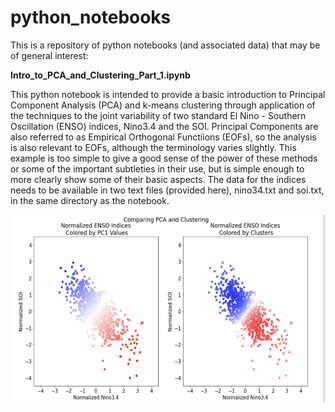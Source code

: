 # python_notebooks

This is a repository of python notebooks (and associated data) that may be of general interest:

<b> Intro_to_PCA_and_Clustering_Part_1.ipynb </b> 

This python notebook is intended to provide a basic introduction to Principal Component Analysis (PCA) and k-means clustering through application of the techniques to the joint variability of two standard El Nino - Southern Oscillation (ENSO) indices, Nino3.4 and the SOI. Principal Components are also referred to as Empirical Orthogonal Functiions (EOFs), so the analysis is also relevant to EOFs, although the terminology varies slightly. This example is too simple to give a good sense of the power of these methods or some of the important subtleties in their use, but is simple enough to more clearly show some of their basic aspects. The data for the indices needs to be available in two text files (provided here), nino34.txt and soi.txt, in the same directory as the notebook. 

<img align="left" width="600" height="300" src="images/intro_pca_clustering.png">
